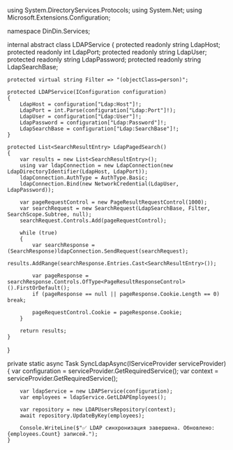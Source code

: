 using System.DirectoryServices.Protocols;
using System.Net;
using Microsoft.Extensions.Configuration;

namespace DinDin.Services;

internal abstract class LDAPService
{
    protected readonly string LdapHost;
    protected readonly int LdapPort;
    protected readonly string LdapUser;
    protected readonly string LdapPassword;
    protected readonly string LdapSearchBase;

    protected virtual string Filter => "(objectClass=person)";

    protected LDAPService(IConfiguration configuration)
    {
        LdapHost = configuration["Ldap:Host"]!;
        LdapPort = int.Parse(configuration["Ldap:Port"]!);
        LdapUser = configuration["Ldap:User"]!;
        LdapPassword = configuration["Ldap:Password"]!;
        LdapSearchBase = configuration["Ldap:SearchBase"]!;
    }

    protected List<SearchResultEntry> LdapPagedSearch()
    {
        var results = new List<SearchResultEntry>();
        using var ldapConnection = new LdapConnection(new LdapDirectoryIdentifier(LdapHost, LdapPort));
        ldapConnection.AuthType = AuthType.Basic;
        ldapConnection.Bind(new NetworkCredential(LdapUser, LdapPassword));

        var pageRequestControl = new PageResultRequestControl(1000);
        var searchRequest = new SearchRequest(LdapSearchBase, Filter, SearchScope.Subtree, null);
        searchRequest.Controls.Add(pageRequestControl);

        while (true)
        {
            var searchResponse = (SearchResponse)ldapConnection.SendRequest(searchRequest);
            results.AddRange(searchResponse.Entries.Cast<SearchResultEntry>());

            var pageResponse = searchResponse.Controls.OfType<PageResultResponseControl>().FirstOrDefault();
            if (pageResponse == null || pageResponse.Cookie.Length == 0) break;

            pageRequestControl.Cookie = pageResponse.Cookie;
        }

        return results;
    }
}


 private static async Task SyncLdapAsync(IServiceProvider serviceProvider)
    {
        var configuration = serviceProvider.GetRequiredService<IConfiguration>();
        var context = serviceProvider.GetRequiredService<BpmcoreContext>();

        var ldapService = new LDAPService(configuration);
        var employees = ldapService.GetLDAPEmployees();

        var repository = new LDAPUsersRepository(context);
        await repository.UpdateByKey(employees);

        Console.WriteLine($"✅ LDAP синхронизация завершена. Обновлено: {employees.Count} записей.");
    }

